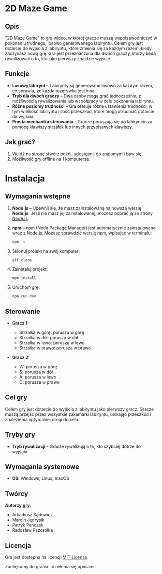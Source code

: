 # 2D Maze Game


## Opis

"2D Maze Game" to gra wideo, w której gracze muszą współzawodniczyć w pokonaniu trudnego, losowo generowanego labiryntu. Celem gry jest dotarcie do wyjścia z labiryntu, które zmienia się za każdym razem, kiedy zaczynasz nową grę. Gra jest przeznaczona dla dwóch graczy, którzy będą rywalizować o to, kto jako pierwszy znajdzie wyjście.

## Funkcje

- **Losowy labirynt** – Labirynty są generowane losowo za każdym razem, co sprawia, że każda rozgrywka jest inna.
- **Tryb dla dwóch graczy** – Dwa osoby mogą grać jednocześnie, z możliwością rywalizowania lub współpracy w celu pokonania labiryntu.
- **Różne poziomy trudności** – Gra oferuje różne ustawienia trudności, w tym wielkość labiryntu i ilość przeszkód, które mogą utrudniać dotarcie do wyjścia.
- **Prosta mechanika sterowania** – Gracze poruszają się po labiryncie za pomocą klawiszy strzałek lub innych przypisanych klawiszy.

##  Jak grać?
1. Wejdź na [stronę](https://2d-maze-game.vercel.app) stwórz pokój, udostępnij go znajomym i baw się.
2. Możliwość gry offline na 1 komputerze.

# Instalacja

## Wymagania wstępne

1. **Node.js** – Upewnij się, że masz zainstalowaną najnowszą wersję **Node.js**. Jeśli nie masz jej zainstalowanej, możesz pobrać ją ze strony [Node.js](https://nodejs.org/).

2. **npm** – npm (Node Package Manager) jest automatycznie zainstalowane wraz z Node.js. Możesz sprawdzić wersję npm, wpisując w terminalu:
   ```bash
   npm -v
   ```
3. Sklonuj projekt na swój komputer:
   ```bash
   git clone
   ```
4. Zainstaluj projekt:
   ```bash
   mpm install
   ```
4. Uruchom grę:

   ```bash
   npm run dev
   ``` 

   
## Sterowanie

- **Gracz 1:**
  - Strzałka w górę: porusza w górę
  - Strzałka w dół: porusza w dół
  - Strzałka w lewo: porusza w lewo
  - Strzałka w prawo: porusza w prawo

- **Gracz 2:**
  - W: porusza w górę
  - S: porusza w dół
  - A: porusza w lewo
  - D: porusza w prawo

## Cel gry

Celem gry jest dotarcie do wyjścia z labiryntu jako pierwszy gracz. Gracze muszą przejść przez wszystkie zakamarki labiryntu, unikając przeszkód i znalezienia optymalnej drogi do celu.

## Tryby gry

- **Tryb rywalizacji** – Gracze rywalizują o to, kto szybciej dotrze do wyjścia.

## Wymagania systemowe

- **OS**: Windows, Linux, macOS


## Twórcy

**Autorzy gry**:
- Arkadiusz Sądowicz  
- Marcin Jędrysik  
- Patryk Penczek  
- Radosław Pszczółka  


## Licencja

Gra jest dostępna na licencji [MIT License](https://opensource.org/licenses/MIT).

Zachęcamy do grania i dzielenia się opiniami!
